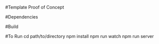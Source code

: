 #Template Proof of Concept

#Dependencies

#Build

#To Run
cd path/to/directory
npm install
npm run watch
npm run server